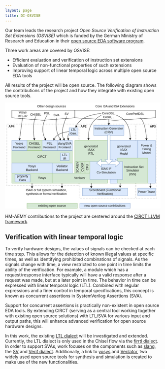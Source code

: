 ```yaml
---
layout: page
title: DI-OSVISE
---
```


Our team leads the research project *Open Source Verification of Instruction Set
Extensions (OSVISE)* which is funded by the German Ministry of Research and
Education in their [open source EDA software program](https://www.elektronikforschung.de/foerderung/bekanntmachungen/design).

Three work areas are covered by OSVISE:

- Efficient evaluation and verification of instruction set extensions
- Evaluation of non-functional properties of such extensions
- Improving support of linear temporal logic across multiple open source EDA
  tools

All results of the project will be open source. The following diagram shows the
contributions of the project and how they integrate with existing open source
tools.

![DI-OSVISE Overview](/assets/img/osvise-overview.png)

HM-AEMY contributions to the project are centered around the [CIRCT LLVM
framework](https://circt.llvm.org).

## Verification with linear temporal logic

To verify hardware designs, the values of signals can be checked at each time
step. This allows for the detection of known illegal values at specific times,
as well as identifying prohibited combinations of signals. As the signals change
with time, a view restricted to one point in time limits the ability of the
verification. For example, a module which has a request/response interface
typically will have a valid response after a request was made, but at a later
point in time. The behavior in time can be expressed with linear temporal logic
(LTL). Combined with regular expressions and a finer control in temporal
specifications, this concept is known as concurrent assertions in
SystemVerilog Assertions (SVA).

Support for concurrent assertions is practically non-existent in open source EDA
tools. By extending CIRCT (serving as a central tool working together with
existing open source solutions) with LTL/SVA for various input and output paths,
this will enhance advanced verification for open source hardware designs.

In this work, the existing [LTL dialect](https://circt.llvm.org/docs/Dialects/LTL/)
will be investigated and extended.
Currently, the LTL dialect is only used in the Chisel flow via the
[firrtl dialect](https://circt.llvm.org/docs/Dialects/FIRRTL/).
In order to support SVAs, work focuses on the components such as
[slang](https://sv-lang.com/),
the [SV](https://circt.llvm.org/docs/Dialects/SV/)
and [Verif dialect](https://circt.llvm.org/docs/Dialects/Verif/).
Additionally, a link to [yosys](https://github.com/YosysHQ/yosys) and
[Verilator](https://www.veripool.org/verilator/), two widely used open source
tools for synthesis and simulation is created to make use of the new
functionalities.
